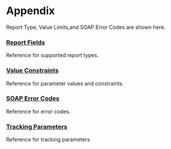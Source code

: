 # Appendix
Report Type, Value Limits,and SOAP Error Codes are shown here.  
### [Report Fields](/docs/en/api_reference/appendix/reports.md)
Reference for supported report types.  
### [Value Constraints](/docs/en/api_reference/appendix/constraints.md)
Reference for parameter values and constraints.  
### [SOAP Error Codes](/docs/en/api_reference/appendix/errorcodes.md)
Reference for error codes.  
### [Tracking Parameters](/docs/en/api_reference/appendix/tracking.md)
Reference for tracking parameters.
